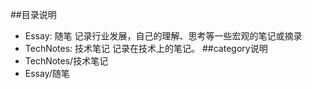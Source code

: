 ﻿
##目录说明
* Essay: 随笔 记录行业发展，自己的理解、思考等一些宏观的笔记或摘录
* TechNotes: 技术笔记  记录在技术上的笔记。
##category说明
* TechNotes/技术笔记
* Essay/随笔
